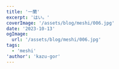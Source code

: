 ```yaml
---
title: '一蘭'
excerpt: 'はい。'
coverImage: '/assets/blog/meshi/006.jpg'
date: '2023-10-13'
ogImage:
  url: '/assets/blog/meshi/006.jpg'
tags:
  - 'meshi'
'author': 'kazu-gor'
---
```


